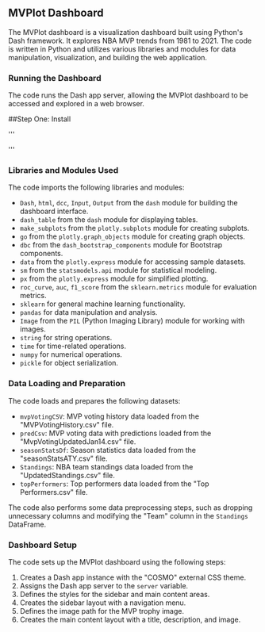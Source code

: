 
## MVPlot Dashboard

The MVPlot dashboard is a visualization dashboard built using Python's Dash framework. It explores NBA MVP trends from 1981 to 2021. The code is written in Python and utilizes various libraries and modules for data manipulation, visualization, and building the web application.

### Running the Dashboard

The code runs the Dash app server, allowing the MVPlot dashboard to be accessed and explored in a web browser.


##Step One: Install 

'''



'''



### Libraries and Modules Used

The code imports the following libraries and modules:

- `Dash`, `html`, `dcc`, `Input`, `Output` from the `dash` module for building the dashboard interface.
- `dash_table` from the `dash` module for displaying tables.
- `make_subplots` from the `plotly.subplots` module for creating subplots.
- `go` from the `plotly.graph_objects` module for creating graph objects.
- `dbc` from the `dash_bootstrap_components` module for Bootstrap components.
- `data` from the `plotly.express` module for accessing sample datasets.
- `sm` from the `statsmodels.api` module for statistical modeling.
- `px` from the `plotly.express` module for simplified plotting.
- `roc_curve`, `auc`, `f1_score` from the `sklearn.metrics` module for evaluation metrics.
- `sklearn` for general machine learning functionality.
- `pandas` for data manipulation and analysis.
- `Image` from the `PIL` (Python Imaging Library) module for working with images.
- `string` for string operations.
- `time` for time-related operations.
- `numpy` for numerical operations.
- `pickle` for object serialization.

### Data Loading and Preparation

The code loads and prepares the following datasets:

- `mvpVotingCSV`: MVP voting history data loaded from the "MVPVotingHistory.csv" file.
- `predCsv`: MVP voting data with predictions loaded from the "MvpVotingUpdatedJan14.csv" file.
- `seasonStatsDf`: Season statistics data loaded from the "seasonStatsATY.csv" file.
- `Standings`: NBA team standings data loaded from the "UpdatedStandings.csv" file.
- `topPerformers`: Top performers data loaded from the "Top Performers.csv" file.

The code also performs some data preprocessing steps, such as dropping unnecessary columns and modifying the "Team" column in the `Standings` DataFrame.

### Dashboard Setup

The code sets up the MVPlot dashboard using the following steps:

1. Creates a Dash app instance with the "COSMO" external CSS theme.
2. Assigns the Dash app server to the `server` variable.
3. Defines the styles for the sidebar and main content areas.
4. Creates the sidebar layout with a navigation menu.
5. Defines the image path for the MVP trophy image.
6. Creates the main content layout with a title, description, and image.






